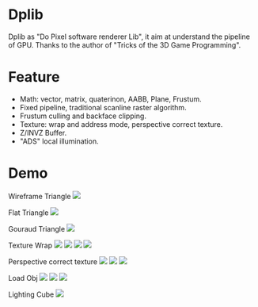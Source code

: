 # Dplib
Dplib as "Do Pixel software renderer Lib", it aim at understand the pipeline of GPU. Thanks to the author of "Tricks of the 3D Game Programming". 

Feature
==
* Math: vector, matrix, quaterinon, AABB, Plane, Frustum.
* Fixed pipeline, traditional scanline raster algorithm.
* Frustum culling and backface clipping.
* Texture: wrap and address mode, perspective correct texture.
* Z/INVZ Buffer.
* "ADS" local illumination.

Demo
==

Wireframe Triangle
![](https://raw.githubusercontent.com/mi2think/Dplib/master/DpDemo/demo_capture/wireframe.gif)

Flat Triangle
![](https://raw.githubusercontent.com/mi2think/Dplib/master/DpDemo/demo_capture/flat.gif)

Gouraud Triangle
![](https://raw.githubusercontent.com/mi2think/Dplib/master/DpDemo/demo_capture/gouraud.png)

Texture Wrap
![](https://raw.githubusercontent.com/mi2think/Dplib/master/DpDemo/demo_capture/textureWrap/border.png)
![](https://raw.githubusercontent.com/mi2think/Dplib/master/DpDemo/demo_capture/textureWrap/edge.png)
![](https://raw.githubusercontent.com/mi2think/Dplib/master/DpDemo/demo_capture/textureWrap/reapeat.png)
![](https://raw.githubusercontent.com/mi2think/Dplib/master/DpDemo/demo_capture/textureWrap/mirror.png)

Perspective correct texture
![](https://raw.githubusercontent.com/mi2think/Dplib/master/DpDemo/demo_capture/3.png)
![](https://raw.githubusercontent.com/mi2think/Dplib/master/DpDemo/demo_capture/4.png)
![](https://raw.githubusercontent.com/mi2think/Dplib/master/DpDemo/demo_capture/5.png)

Load Obj
![](https://raw.githubusercontent.com/mi2think/Dplib/master/DpDemo/demo_capture/cube.gif)
![](https://raw.githubusercontent.com/mi2think/Dplib/master/DpDemo/demo_capture/teapot.gif)
![](https://raw.githubusercontent.com/mi2think/Dplib/master/DpDemo/demo_capture/red_jeep.png)

Lighting Cube
![](https://raw.githubusercontent.com/mi2think/Dplib/master/DpDemo/demo_capture/light_cube.gif)